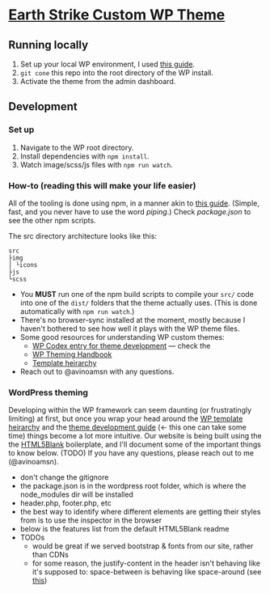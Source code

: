 # [Earth Strike Custom WP Theme](http://earthstrike.org)

## Running locally

1. Set up your local WP environment, I used [this guide](https://torquemag.io/2015/11/install-wordpress-locally-xampp-windows-mac/).
2. `git cone` this repo into the root directory of the WP install.
3. Activate the theme from the admin dashboard.

## Development

### Set up

1. Navigate to the WP root directory.
2. Install dependencies with `npm install`.
3. Watch image/scss/js files with `npm run watch`.

### How-to **(reading this will make your life easier)**

All of the tooling is done using npm, in a manner akin to [this guide](https://css-tricks.com/why-npm-scripts/). (Simple, fast, and you never have to use the word *piping*.) Check *package.json* to see the other npm scripts.

The src directory architecture looks like this:

```
src
├img
│ └icons
├js
└scss
```

* You **MUST** run one of the npm build scripts to compile your `src/` code into one of the `dist/` folders that the theme actually uses. (This is done automatically with `npm run watch`.)
* There's no browser-sync installed at the moment, mostly because I haven't bothered to see how well it plays with the WP theme files.
* Some good resources for understanding WP custom themes:
	* [WP Codex entry for theme development](https://codex.wordpress.org/Theme_Development) — check the 
	* [WP Theming Handbook](https://developer.wordpress.org/themes/getting-started/)
	* [Template heirarchy](https://developer.wordpress.org/themes/basics/template-hierarchy/)
* Reach out to @avinoamsn with any questions.

### WordPress theming

Developing within the WP framework can seem daunting (or frustratingly limiting) at first, but once you wrap your head around the [WP template heirarchy](https://developer.wordpress.org/themes/basics/template-hierarchy/) and the [theme development guide](https://codex.wordpress.org/Theme_Development) (<- this one can take some time) things become a lot more intuitive. Our website is being built using the the [HTML5Blank](http://html5blank.com/) boilerplate, and I'll document some of the important things to know below. (TODO) If you have any questions, please reach out to me (@avinoamsn).

* don't change the gitignore
* the package.json is in the wordpress root folder, which is where the node_modules dir will be installed
* header.php, footer.php, etc
* the best way to identify where different elements are getting their styles from is to use the inspector in the browser
* below is the features list from the default HTML5Blank readme
* TODOs
	* would be great if we served bootstrap & fonts from our site, rather than CDNs
	* for some reason, the justify-content in the header isn't behaving like it's supposed to: space-between is behaving like space-around (see [this](https://css-tricks.com/snippets/css/a-guide-to-flexbox/))